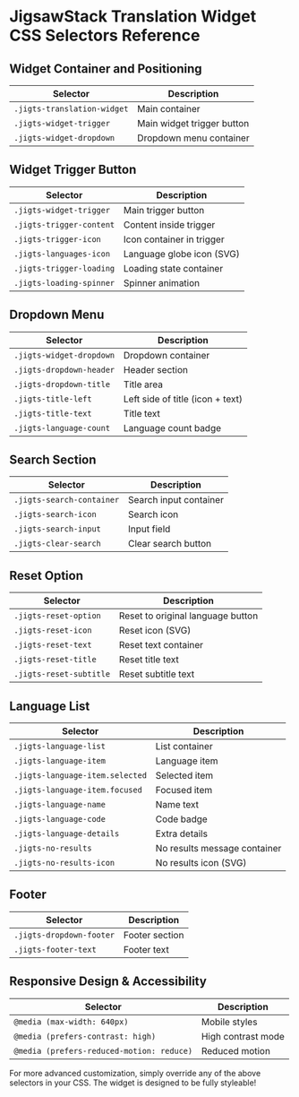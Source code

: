 # JigsawStack Translation Widget CSS Selectors Reference

## Widget Container and Positioning

| Selector                      | Description           |
| ----------------------------- | --------------------- |
| `.jigts-translation-widget`         | Main container        |
| `.jigts-widget-trigger`       | Main widget trigger button |
| `.jigts-widget-dropdown`      | Dropdown menu container |

## Widget Trigger Button

| Selector                | Description         |
| ----------------------- | ------------------- |
| `.jigts-widget-trigger` | Main trigger button |
| `.jigts-trigger-content`| Content inside trigger |
| `.jigts-trigger-icon`   | Icon container in trigger |
| `.jigts-languages-icon` | Language globe icon (SVG) |
| `.jigts-trigger-loading`| Loading state container |
| `.jigts-loading-spinner`| Spinner animation |

## Dropdown Menu

| Selector                  | Description        |
| ------------------------- | ------------------ |
| `.jigts-widget-dropdown`  | Dropdown container |
| `.jigts-dropdown-header`  | Header section     |
| `.jigts-dropdown-title`   | Title area         |
| `.jigts-title-left`       | Left side of title (icon + text) |
| `.jigts-title-text`       | Title text         |
| `.jigts-language-count`   | Language count badge |

## Search Section

| Selector                | Description         |
| ----------------------- | ------------------- |
| `.jigts-search-container`| Search input container |
| `.jigts-search-icon`    | Search icon         |
| `.jigts-search-input`   | Input field         |
| `.jigts-clear-search`   | Clear search button |

## Reset Option

| Selector                | Description         |
| ----------------------- | ------------------- |
| `.jigts-reset-option`   | Reset to original language button |
| `.jigts-reset-icon`     | Reset icon (SVG)    |
| `.jigts-reset-text`     | Reset text container |
| `.jigts-reset-title`    | Reset title text    |
| `.jigts-reset-subtitle` | Reset subtitle text |

## Language List

| Selector                  | Description    |
| ------------------------- | -------------- |
| `.jigts-language-list`    | List container |
| `.jigts-language-item`    | Language item  |
| `.jigts-language-item.selected` | Selected item  |
| `.jigts-language-item.focused`  | Focused item   |
| `.jigts-language-name`    | Name text      |
| `.jigts-language-code`    | Code badge     |
| `.jigts-language-details` | Extra details  |
| `.jigts-no-results`       | No results message container |
| `.jigts-no-results-icon`  | No results icon (SVG) |

## Footer

| Selector           | Description    |
| ------------------ | -------------- |
| `.jigts-dropdown-footer` | Footer section |
| `.jigts-footer-text`     | Footer text    |

## Responsive Design & Accessibility

| Selector                              | Description        |
| ------------------------------------- | ------------------ |
| `@media (max-width: 640px)`           | Mobile styles      |
| `@media (prefers-contrast: high)`     | High contrast mode |
| `@media (prefers-reduced-motion: reduce)` | Reduced motion |

For more advanced customization, simply override any of the above selectors in your CSS. The widget is designed to be fully styleable! 